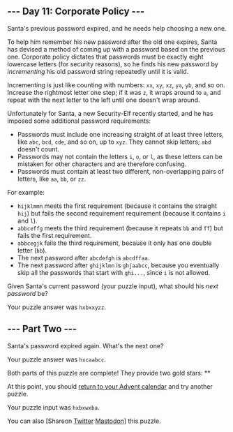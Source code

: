 
--- Day 11: Corporate Policy ---
--------------------------------

Santa's previous password expired, and he needs help choosing a new one.


To help him remember his new password after the old one expires, Santa has devised a method of coming up with a password based on the previous one. Corporate policy dictates that passwords must be exactly eight lowercase letters (for security reasons), so he finds his new password by *incrementing* his old password string repeatedly until it is valid.


Incrementing is just like counting with numbers: `xx`, `xy`, `xz`, `ya`, `yb`, and so on. Increase the rightmost letter one step; if it was `z`, it wraps around to `a`, and repeat with the next letter to the left until one doesn't wrap around.


Unfortunately for Santa, a new Security-Elf recently started, and he has imposed some additional password requirements:


* Passwords must include one increasing straight of at least three letters, like `abc`, `bcd`, `cde`, and so on, up to `xyz`. They cannot skip letters; `abd` doesn't count.
* Passwords may not contain the letters `i`, `o`, or `l`, as these letters can be mistaken for other characters and are therefore confusing.
* Passwords must contain at least two different, non-overlapping pairs of letters, like `aa`, `bb`, or `zz`.


For example:


* `hijklmmn` meets the first requirement (because it contains the straight `hij`) but fails the second requirement requirement (because it contains `i` and `l`).
* `abbceffg` meets the third requirement (because it repeats `bb` and `ff`) but fails the first requirement.
* `abbcegjk` fails the third requirement, because it only has one double letter (`bb`).
* The next password after `abcdefgh` is `abcdffaa`.
* The next password after `ghijklmn` is `ghjaabcc`, because you eventually skip all the passwords that start with `ghi...`, since `i` is not allowed.


Given Santa's current password (your puzzle input), what should his *next password* be?



Your puzzle answer was `hxbxxyzz`.

--- Part Two ---
----------------

Santa's password expired again. What's the next one?



Your puzzle answer was `hxcaabcc`.

Both parts of this puzzle are complete! They provide two gold stars: \*\*


At this point, you should [return to your Advent calendar](/2015) and try another puzzle.


Your puzzle input was `hxbxwxba`.


You can also [Shareon
 [Twitter](https://twitter.com/intent/tweet?text=I%27ve+completed+%22Corporate+Policy%22+%2D+Day+11+%2D+Advent+of+Code+2015&url=https%3A%2F%2Fadventofcode%2Ecom%2F2015%2Fday%2F11&related=ericwastl&hashtags=AdventOfCode)
[Mastodon](javascript:void(0);)] this puzzle.


